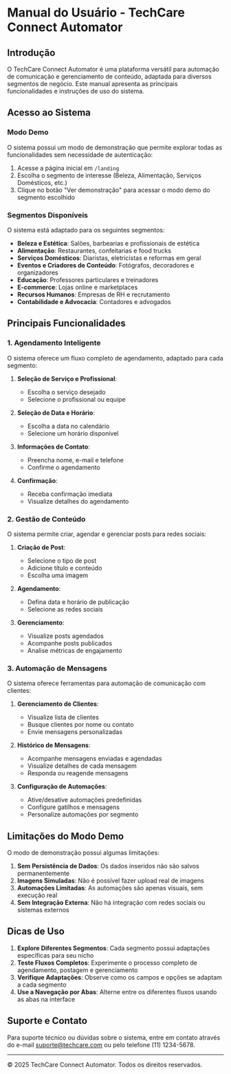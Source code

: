 # Manual do Usuário - TechCare Connect Automator

## Introdução

O TechCare Connect Automator é uma plataforma versátil para automação de comunicação e gerenciamento de conteúdo, adaptada para diversos segmentos de negócio. Este manual apresenta as principais funcionalidades e instruções de uso do sistema.

## Acesso ao Sistema

### Modo Demo

O sistema possui um modo de demonstração que permite explorar todas as funcionalidades sem necessidade de autenticação:

1. Acesse a página inicial em `/landing`
2. Escolha o segmento de interesse (Beleza, Alimentação, Serviços Domésticos, etc.)
3. Clique no botão "Ver demonstração" para acessar o modo demo do segmento escolhido

### Segmentos Disponíveis

O sistema está adaptado para os seguintes segmentos:

- **Beleza e Estética**: Salões, barbearias e profissionais de estética
- **Alimentação**: Restaurantes, confeitarias e food trucks
- **Serviços Domésticos**: Diaristas, eletricistas e reformas em geral
- **Eventos e Criadores de Conteúdo**: Fotógrafos, decoradores e organizadores
- **Educação**: Professores particulares e treinadores
- **E-commerce**: Lojas online e marketplaces
- **Recursos Humanos**: Empresas de RH e recrutamento
- **Contabilidade e Advocacia**: Contadores e advogados

## Principais Funcionalidades

### 1. Agendamento Inteligente

O sistema oferece um fluxo completo de agendamento, adaptado para cada segmento:

1. **Seleção de Serviço e Profissional**:
   - Escolha o serviço desejado
   - Selecione o profissional ou equipe

2. **Seleção de Data e Horário**:
   - Escolha a data no calendário
   - Selecione um horário disponível

3. **Informações de Contato**:
   - Preencha nome, e-mail e telefone
   - Confirme o agendamento

4. **Confirmação**:
   - Receba confirmação imediata
   - Visualize detalhes do agendamento

### 2. Gestão de Conteúdo

O sistema permite criar, agendar e gerenciar posts para redes sociais:

1. **Criação de Post**:
   - Selecione o tipo de post
   - Adicione título e conteúdo
   - Escolha uma imagem

2. **Agendamento**:
   - Defina data e horário de publicação
   - Selecione as redes sociais

3. **Gerenciamento**:
   - Visualize posts agendados
   - Acompanhe posts publicados
   - Analise métricas de engajamento

### 3. Automação de Mensagens

O sistema oferece ferramentas para automação de comunicação com clientes:

1. **Gerenciamento de Clientes**:
   - Visualize lista de clientes
   - Busque clientes por nome ou contato
   - Envie mensagens personalizadas

2. **Histórico de Mensagens**:
   - Acompanhe mensagens enviadas e agendadas
   - Visualize detalhes de cada mensagem
   - Responda ou reagende mensagens

3. **Configuração de Automações**:
   - Ative/desative automações predefinidas
   - Configure gatilhos e mensagens
   - Personalize automações por segmento

## Limitações do Modo Demo

O modo de demonstração possui algumas limitações:

1. **Sem Persistência de Dados**: Os dados inseridos não são salvos permanentemente
2. **Imagens Simuladas**: Não é possível fazer upload real de imagens
3. **Automações Limitadas**: As automações são apenas visuais, sem execução real
4. **Sem Integração Externa**: Não há integração com redes sociais ou sistemas externos

## Dicas de Uso

1. **Explore Diferentes Segmentos**: Cada segmento possui adaptações específicas para seu nicho
2. **Teste Fluxos Completos**: Experimente o processo completo de agendamento, postagem e gerenciamento
3. **Verifique Adaptações**: Observe como os campos e opções se adaptam a cada segmento
4. **Use a Navegação por Abas**: Alterne entre os diferentes fluxos usando as abas na interface

## Suporte e Contato

Para suporte técnico ou dúvidas sobre o sistema, entre em contato através do e-mail suporte@techcare.com ou pelo telefone (11) 1234-5678.

---

© 2025 TechCare Connect Automator. Todos os direitos reservados.
